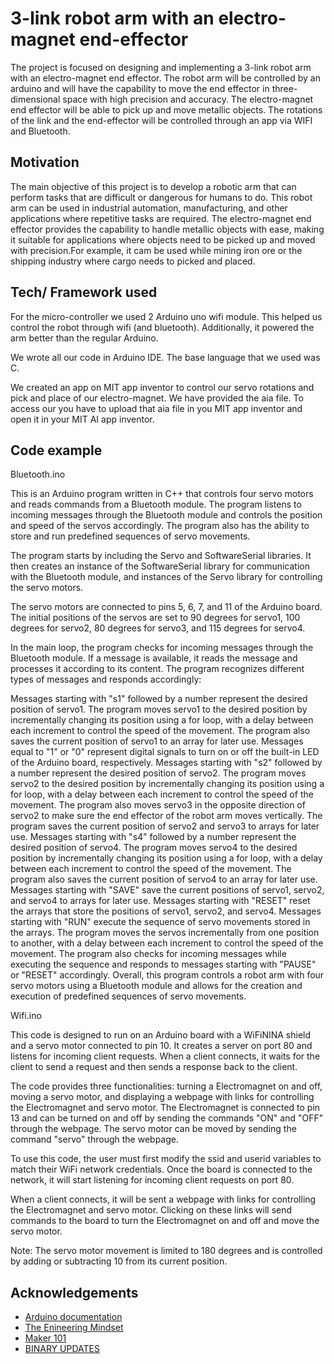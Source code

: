 
# 3-link robot arm with an electro-magnet end-effector

The project is focused on designing and implementing a 3-link robot arm with an electro-magnet end effector. The robot arm will be controlled by an arduino and will have the capability to move the end effector in three-dimensional space with high precision and accuracy. The electro-magnet end effector will be able to pick up and move metallic objects.
The rotations of the link and the end-effector will be controlled through an app via WIFI and Bluetooth.





## Motivation

The main objective of this project is to develop a robotic arm that can perform tasks that are difficult or dangerous for humans to do. This robot arm can be used in industrial automation, manufacturing, and other applications where repetitive tasks are required. The electro-magnet end effector provides the capability to handle metallic objects with ease, making it suitable for applications where objects need to be picked up and moved with precision.For example, it cam be used while mining iron ore or the shipping industry where cargo needs to picked and placed.
## Tech/ Framework used

For the micro-controller we used 2 Arduino uno wifi module. This helped us control the robot through wifi (and bluetooth). Additionally, it powered the arm better than the regular Arduino.

We wrote all our code in Arduino IDE. The base language that we used was C.

We created an app on MIT app inventor to control our servo rotations and pick and place of our electro-magnet. We have provided the aia file. To access our you have to upload that aia file in you MIT app inventor and open it in your MIT AI app inventor.

## Code example

Bluetooth.ino

This is an Arduino program written in C++ that controls four servo motors and reads commands from a Bluetooth module. The program listens to incoming messages through the Bluetooth module and controls the position and speed of the servos accordingly. The program also has the ability to store and run predefined sequences of servo movements.

The program starts by including the Servo and SoftwareSerial libraries. It then creates an instance of the SoftwareSerial library for communication with the Bluetooth module, and instances of the Servo library for controlling the servo motors.

The servo motors are connected to pins 5, 6, 7, and 11 of the Arduino board. The initial positions of the servos are set to 90 degrees for servo1, 100 degrees for servo2, 80 degrees for servo3, and 115 degrees for servo4.

In the main loop, the program checks for incoming messages through the Bluetooth module. If a message is available, it reads the message and processes it according to its content. The program recognizes different types of messages and responds accordingly:

Messages starting with "s1" followed by a number represent the desired position of servo1. The program moves servo1 to the desired position by incrementally changing its position using a for loop, with a delay between each increment to control the speed of the movement. The program also saves the current position of servo1 to an array for later use.
Messages equal to "1" or "0" represent digital signals to turn on or off the built-in LED of the Arduino board, respectively.
Messages starting with "s2" followed by a number represent the desired position of servo2. The program moves servo2 to the desired position by incrementally changing its position using a for loop, with a delay between each increment to control the speed of the movement. The program also moves servo3 in the opposite direction of servo2 to make sure the end effector of the robot arm moves vertically. The program saves the current position of servo2 and servo3 to arrays for later use.
Messages starting with "s4" followed by a number represent the desired position of servo4. The program moves servo4 to the desired position by incrementally changing its position using a for loop, with a delay between each increment to control the speed of the movement. The program also saves the current position of servo4 to an array for later use.
Messages starting with "SAVE" save the current positions of servo1, servo2, and servo4 to arrays for later use.
Messages starting with "RESET" reset the arrays that store the positions of servo1, servo2, and servo4.
Messages starting with "RUN" execute the sequence of servo movements stored in the arrays. The program moves the servos incrementally from one position to another, with a delay between each increment to control the speed of the movement. The program also checks for incoming messages while executing the sequence and responds to messages starting with "PAUSE" or "RESET" accordingly.
Overall, this program controls a robot arm with four servo motors using a Bluetooth module and allows for the creation and execution of predefined sequences of servo movements.

Wifi.ino

This code is designed to run on an Arduino board with a WiFiNINA shield and a servo motor connected to pin 10. It creates a server on port 80 and listens for incoming client requests. When a client connects, it waits for the client to send a request and then sends a response back to the client.

The code provides three functionalities: turning a Electromagnet on and off, moving a servo motor, and displaying a webpage with links for controlling the Electromagnet and servo motor. The Electromagnet is connected to pin 13 and can be turned on and off by sending the commands "ON" and "OFF" through the webpage. The servo motor can be moved by sending the command "servo" through the webpage.

To use this code, the user must first modify the ssid and userid variables to match their WiFi network credentials. Once the board is connected to the network, it will start listening for incoming client requests on port 80.

When a client connects, it will be sent a webpage with links for controlling the Electromagnet and servo motor. Clicking on these links will send commands to the board to turn the Electromagnet on and off and move the servo motor.

Note: The servo motor movement is limited to 180 degrees and is controlled by adding or subtracting 10 from its current position.
## Acknowledgements

 - [Arduino documentation ](https://www.arduino.cc/)
 - [The Enineering Mindset](https://www.youtube.com/watch?v=QbgTl6VSA9Y)
 - [Maker 101](https://www.youtube.com/watch?v=TkA2LJctU1c)
 - [BINARY UPDATES](https://www.youtube.com/watch?v=aQcJ4uHdQEA)


